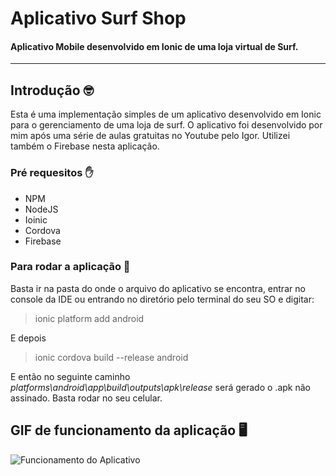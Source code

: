 # Aplicativo Surf Shop
#### Aplicativo Mobile desenvolvido em Ionic de uma loja virtual de Surf.
<hr>

## Introdução 🤓
Esta é uma implementação simples de um aplicativo desenvolvido em Ionic para o gerenciamento de uma loja de surf. O aplicativo foi desenvolvido por mim após uma série de aulas gratuitas no Youtube pelo Igor. Utilizei também o Firebase nesta aplicação.

### Pré requesitos ✋
* NPM
* NodeJS
* Ioinic
* Cordova
* Firebase

### Para rodar a aplicação 🏃 
 Basta ir na pasta do onde o arquivo do aplicativo se encontra, entrar no console da IDE ou entrando no diretório pelo terminal do seu SO e digitar:
 
> ionic platform add android

<p>E depois</p> 

> ionic cordova build --release android

E então no seguinte caminho <i>platforms\android\app\build\outputs\apk\release</i> será gerado o .apk não assinado. Basta rodar no seu celular.

## GIF de funcionamento da aplicação 🖥️
![Funcionamento do Aplicativo](https://github.com/paulodias99/AppSurfShop/blob/master/edited-20200225-202733.gif)
